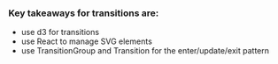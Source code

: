 
### Key takeaways for transitions are:

  - use d3 for transitions
  - use React to manage SVG elements
  - use TransitionGroup and Transition for the enter/update/exit pattern
